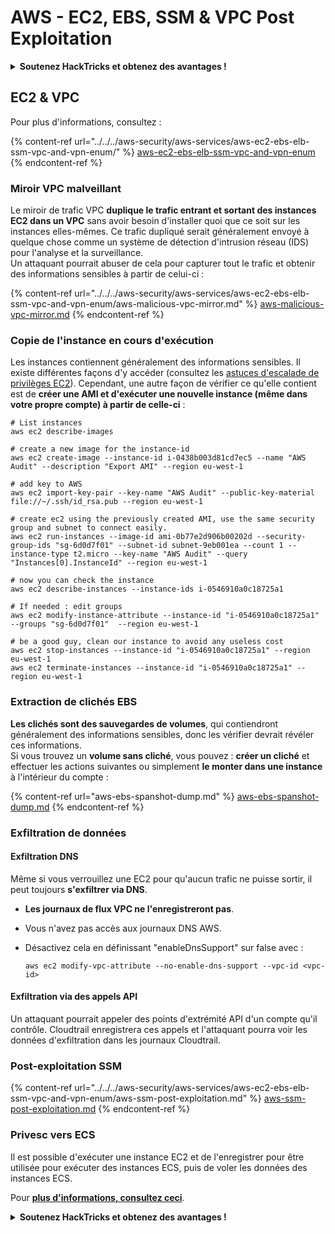 # AWS - EC2, EBS, SSM & VPC Post Exploitation



<details>

<summary><strong>Soutenez HackTricks et obtenez des avantages !</strong></summary>

* Si vous souhaitez voir votre **entreprise annoncée dans HackTricks** ou si vous souhaitez accéder à la **dernière version de PEASS ou télécharger HackTricks en PDF**, consultez les [**PLANS D'ABONNEMENT**](https://github.com/sponsors/carlospolop) !
* Obtenez le [**swag officiel PEASS & HackTricks**](https://peass.creator-spring.com)
* Découvrez [**The PEASS Family**](https://opensea.io/collection/the-peass-family), notre collection d'[**NFT exclusifs**](https://opensea.io/collection/the-peass-family)
* **Rejoignez le** 💬 [**groupe Discord**](https://discord.gg/hRep4RUj7f) ou le [**groupe Telegram**](https://t.me/peass) ou **suivez** moi sur **Twitter** 🐦 [**@carlospolopm**](https://twitter.com/carlospolopm)**.**
* **Partagez vos astuces de piratage en soumettant des PR aux** [**HackTricks**](https://github.com/carlospolop/hacktricks) et [**HackTricks Cloud**](https://github.com/carlospolop/hacktricks-cloud) **dépôts github.**

</details>

## EC2 & VPC

Pour plus d'informations, consultez :

{% content-ref url="../../../aws-security/aws-services/aws-ec2-ebs-elb-ssm-vpc-and-vpn-enum/" %}
[aws-ec2-ebs-elb-ssm-vpc-and-vpn-enum](../../../aws-security/aws-services/aws-ec2-ebs-elb-ssm-vpc-and-vpn-enum/)
{% endcontent-ref %}

### **Miroir VPC malveillant**

Le miroir de trafic VPC **duplique le trafic entrant et sortant des instances EC2 dans un VPC** sans avoir besoin d'installer quoi que ce soit sur les instances elles-mêmes. Ce trafic dupliqué serait généralement envoyé à quelque chose comme un système de détection d'intrusion réseau (IDS) pour l'analyse et la surveillance.\
Un attaquant pourrait abuser de cela pour capturer tout le trafic et obtenir des informations sensibles à partir de celui-ci :

{% content-ref url="../../../aws-security/aws-services/aws-ec2-ebs-elb-ssm-vpc-and-vpn-enum/aws-malicious-vpc-mirror.md" %}
[aws-malicious-vpc-mirror.md](../../../aws-security/aws-services/aws-ec2-ebs-elb-ssm-vpc-and-vpn-enum/aws-malicious-vpc-mirror.md)
{% endcontent-ref %}

### Copie de l'instance en cours d'exécution

Les instances contiennent généralement des informations sensibles. Il existe différentes façons d'y accéder (consultez les [astuces d'escalade de privilèges EC2](../../../aws-security/aws-privilege-escalation/aws-ec2-privesc.md)). Cependant, une autre façon de vérifier ce qu'elle contient est de **créer une AMI et d'exécuter une nouvelle instance (même dans votre propre compte) à partir de celle-ci** :

```shell
# List instances
aws ec2 describe-images

# create a new image for the instance-id
aws ec2 create-image --instance-id i-0438b003d81cd7ec5 --name "AWS Audit" --description "Export AMI" --region eu-west-1  

# add key to AWS
aws ec2 import-key-pair --key-name "AWS Audit" --public-key-material file://~/.ssh/id_rsa.pub --region eu-west-1  

# create ec2 using the previously created AMI, use the same security group and subnet to connect easily.
aws ec2 run-instances --image-id ami-0b77e2d906b00202d --security-group-ids "sg-6d0d7f01" --subnet-id subnet-9eb001ea --count 1 --instance-type t2.micro --key-name "AWS Audit" --query "Instances[0].InstanceId" --region eu-west-1

# now you can check the instance 
aws ec2 describe-instances --instance-ids i-0546910a0c18725a1 

# If needed : edit groups
aws ec2 modify-instance-attribute --instance-id "i-0546910a0c18725a1" --groups "sg-6d0d7f01"  --region eu-west-1

# be a good guy, clean our instance to avoid any useless cost
aws ec2 stop-instances --instance-id "i-0546910a0c18725a1" --region eu-west-1 
aws ec2 terminate-instances --instance-id "i-0546910a0c18725a1" --region eu-west-1
```

### Extraction de clichés EBS

**Les clichés sont des sauvegardes de volumes**, qui contiendront généralement des informations sensibles, donc les vérifier devrait révéler ces informations.\
Si vous trouvez un **volume sans cliché**, vous pouvez : **créer un cliché** et effectuer les actions suivantes ou simplement **le monter dans une instance** à l'intérieur du compte :

{% content-ref url="aws-ebs-spanshot-dump.md" %}
[aws-ebs-spanshot-dump.md](aws-ebs-spanshot-dump.md)
{% endcontent-ref %}

### Exfiltration de données

#### Exfiltration DNS

Même si vous verrouillez une EC2 pour qu'aucun trafic ne puisse sortir, il peut toujours **s'exfiltrer via DNS**.

* **Les journaux de flux VPC ne l'enregistreront pas**.
* Vous n'avez pas accès aux journaux DNS AWS.
*   Désactivez cela en définissant "enableDnsSupport" sur false avec :

    `aws ec2 modify-vpc-attribute --no-enable-dns-support --vpc-id <vpc-id>`

#### Exfiltration via des appels API

Un attaquant pourrait appeler des points d'extrémité API d'un compte qu'il contrôle. Cloudtrail enregistrera ces appels et l'attaquant pourra voir les données d'exfiltration dans les journaux Cloudtrail.

### Post-exploitation SSM

{% content-ref url="../../../aws-security/aws-services/aws-ec2-ebs-elb-ssm-vpc-and-vpn-enum/aws-ssm-post-exploitation.md" %}
[aws-ssm-post-exploitation.md](../../../aws-security/aws-services/aws-ec2-ebs-elb-ssm-vpc-and-vpn-enum/aws-ssm-post-exploitation.md)
{% endcontent-ref %}

### Privesc vers ECS

Il est possible d'exécuter une instance EC2 et de l'enregistrer pour être utilisée pour exécuter des instances ECS, puis de voler les données des instances ECS.

Pour [**plus d'informations, consultez ceci**](../../../aws-security/aws-privilege-escalation/aws-ec2-privesc.md#privesc-to-ecs).

<details>

<summary><strong>Soutenez HackTricks et obtenez des avantages !</strong></summary>

* Si vous souhaitez voir votre **entreprise annoncée dans HackTricks** ou si vous souhaitez accéder à la **dernière version de PEASS ou télécharger HackTricks en PDF**, consultez les [**PLANS D'ABONNEMENT**](https://github.com/sponsors/carlospolop) !
* Obtenez le [**swag officiel PEASS & HackTricks**](https://peass.creator-spring.com)
* Découvrez [**The PEASS Family**](https://opensea.io/collection/the-peass-family), notre collection d'[**NFT exclusifs**](https://opensea.io/collection/the-peass-family)
* **Rejoignez le** 💬 [**groupe Discord**](https://discord.gg/hRep4RUj7f) ou le [**groupe Telegram**](https://t.me/peass) ou **suivez** moi sur **Twitter** 🐦 [**@carlospolopm**](https://twitter.com/carlospolopm)**.**
* **Partagez vos astuces de piratage en soumettant des PR aux** [**HackTricks**](https://github.com/carlospolop/hacktricks) et [**HackTricks Cloud**](https://github.com/carlospolop/hacktricks-cloud) **dépôts github.**

</details>